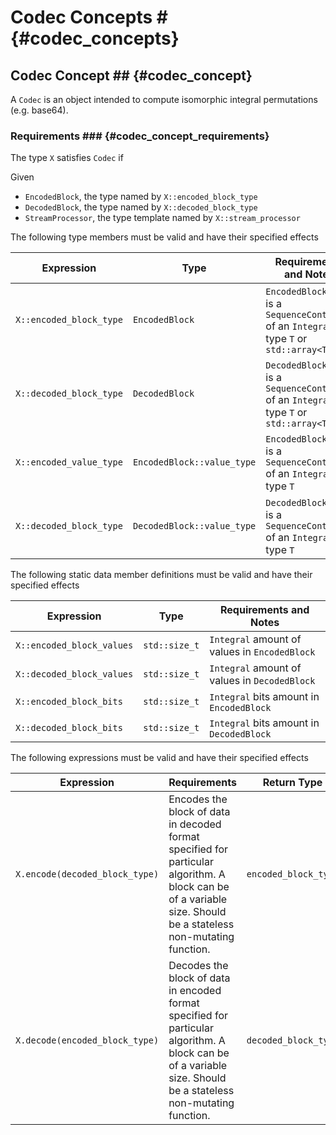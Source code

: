 # Codec Concepts # {#codec_concepts}

## Codec Concept ## {#codec_concept}

A ```Codec``` is an object intended to compute isomorphic integral permutations (e.g. base64).

### Requirements ### {#codec_concept_requirements}

The type ```X``` satisfies ```Codec``` if

Given
* ```EncodedBlock```, the type named by ```X::encoded_block_type```
* ```DecodedBlock```, the type named by ```X::decoded_block_type```
* ```StreamProcessor```, the type template named by ```X::stream_processor```

The following type members must be valid and have their specified effects

|Expression                 |Type              |Requirements and Notes         |
|---------------------------|------------------|-------------------------------|
|```X::encoded_block_type```|```EncodedBlock```|```EncodedBlock``` type is a ```SequenceContainer``` of an ```Integral``` type ```T``` or ```std::array<T>```|
|```X::decoded_block_type```|```DecodedBlock```|```DecodedBlock``` type is a ```SequenceContainer``` of an ```Integral``` type ```T``` or ```std::array<T>```|
|```X::encoded_value_type```|```EncodedBlock::value_type```|```EncodedBlock``` type is a ```SequenceContainer``` of an ```Integral``` type ```T```|
|```X::decoded_block_type```|```DecodedBlock::value_type```|```DecodedBlock``` type is a ```SequenceContainer``` of an ```Integral``` type ```T```|

The following static data member definitions must be valid and have their specified effects

|Expression                 |Type              |Requirements and Notes         |
|---------------------------|------------------|-------------------------------|
|```X::encoded_block_values```|```std::size_t```|```Integral``` amount of values in ```EncodedBlock```|
|```X::decoded_block_values```|```std::size_t```|```Integral``` amount of values in ```DecodedBlock```|
|```X::encoded_block_bits```|```std::size_t```|```Integral``` bits amount in ```EncodedBlock```|
|```X::decoded_block_bits```|```std::size_t```|```Integral``` bits amount in ```DecodedBlock```|

The following expressions must be valid and have their specified effects

|Expression                 |Requirements      |Return Type                    |
|---------------------------|------------------|-------------------------------|
|```X.encode(decoded_block_type)```|Encodes the block of data in decoded format specified for particular algorithm. A block can be of a variable size. Should be a stateless non-mutating function.|```encoded_block_type```|
|```X.decode(encoded_block_type)```|Decodes the block of data in encoded format specified for particular algorithm. A block can be of a variable size. Should be a stateless non-mutating function.|```decoded_block_type```|